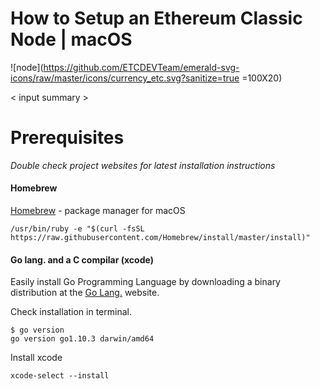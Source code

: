 # How to Setup an Ethereum Classic Node | macOS
![node](https://github.com/ETCDEVTeam/emerald-svg-icons/raw/master/icons/currency_etc.svg?sanitize=true =100X20)

< input summary >

# Prerequisites

*Double check project websites for latest installation instructions*

#### Homebrew

[Homebrew](https://brew.sh/) - package manager for macOS

```
/usr/bin/ruby -e "$(curl -fsSL https://raw.githubusercontent.com/Homebrew/install/master/install)"
```

#### Go lang. and a C compilar (xcode)

Easily install Go Programming Language by downloading a binary distribution at the [Go Lang.](https://golang.org/) website.

Check installation in terminal.

```
$ go version
go version go1.10.3 darwin/amd64
```

Install xcode

```
xcode-select --install
```
